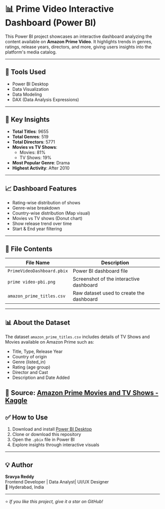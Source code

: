 # 📊 Prime Video Interactive Dashboard (Power BI)

This Power BI project showcases an interactive dashboard analyzing the content available on **Amazon Prime Video**. It highlights trends in genres, ratings, release years, directors, and more, giving users insights into the platform's media catalog.

---

## 🔧 Tools Used
- Power BI Desktop
- Data Visualization
- Data Modeling
- DAX (Data Analysis Expressions)

---

## 📌 Key Insights
- **Total Titles**: 9655
- **Total Genres**: 519
- **Total Directors**: 5771
- **Movies vs TV Shows**:  
  - Movies: 81%  
  - TV Shows: 19%
- **Most Popular Genre**: Drama
- **Highest Activity**: After 2010

---

## 📈 Dashboard Features
- Rating-wise distribution of shows
- Genre-wise breakdown
- Country-wise distribution (Map visual)
- Movies vs TV shows (Donut chart)
- Show release trend over time
- Start & End year filtering

---

## 📁 File Contents

| File Name                  | Description                                    |
|---------------------------|------------------------------------------------|
| `PrimeVideoDashboard.pbix`| Power BI dashboard file                        |
| `prime video-pbi.png`     | Screenshot of the interactive dashboard        |
| `amazon_prime_titles.csv` | Raw dataset used to create the dashboard       |

---

## 📊 About the Dataset

The dataset `amazon_prime_titles.csv` includes details of TV Shows and Movies available on Amazon Prime such as:

- Title, Type, Release Year
- Country of origin
- Genre (listed_in)
- Rating (age group)
- Director and Cast
- Description and Date Added

📎 **Source**: [Amazon Prime Movies and TV Shows - Kaggle](https://www.kaggle.com/datasets/shivamb/amazon-prime-movies-and-tv-shows)
---

## ✅ How to Use

1. Download and install [Power BI Desktop](https://powerbi.microsoft.com/en-us/desktop/)
2. Clone or download this repository
3. Open the `.pbix` file in Power BI
4. Explore insights through interactive visuals

---

## 💡 Author

**Sravya Reddy**  
Frontend Developer | Data Analyst| UI/UX Designer  
📍 Hyderabad, India

---

⭐ *If you like this project, give it a star on GitHub!*
